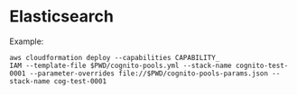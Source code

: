 # Elasticsearch

Example:

    aws cloudformation deploy --capabilities CAPABILITY_
    IAM --template-file $PWD/cognito-pools.yml --stack-name cognito-test-0001 --parameter-overrides file://$PWD/cognito-pools-params.json --stack-name cog-test-0001

